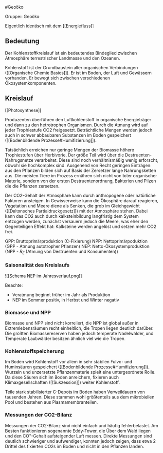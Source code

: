 #Geoöko 

Gruppe:: Geoöko

Eigentlich identisch mit dem [[Energiefluss]]

## Bedeutung

Der Kohlenstoffkreislauf ist ein bedeutendes Bindeglied zwischen Atmosphäre terrestrischer Landmasse und den Ozeanen. 

Kohlenstoff ist der Grundbaustein aller organischen Verbindungen ([[Organische Chemie Basics]]). Er ist im Boden, der Luft und Gewässern vorhanden. Er bewegt sich zwischen verschiedenen Ökosystemkomponenten. 

## Kreislauf

[[Photosynthese]]

Produzenten überführen den Luftkohlenstoff in organische Energieträger und dann zu den hetrotrophen Organismen. Durch die Atmung wird auf jeder Trophiestufe CO2 freigesetzt. Beträchtliche Mengen werden jedoch auch in schwer abbaubaren Substanzen im Boden gespeichert ([[Bodenbildende Prozesse#Humifizierung]]).

Tatsächlich erreichen nur geringe Mengen der Biomasse höhere Trophiestufen über Herbivorie. Der größe Teil wird über die Destruenten-Nahrugsnetze verarbeitet. Diese sind noch verhältnismäßig wenig erforscht, obwohl sie hochkomplex sind. Ausgehend von Recht geringen Einträgen aus den Pflanzen bilden sich auf Basis der Zersetzer lange Nahrungsketten aus. Die meisten Tiere im Prozess ernähren sich nicht von toter organischer Materie, sondern von der ersten Destruentenordnung, Bakterien und Pilzen die die Pflanzen zersetzen.

Der CO2-Gehalt der Atmosphäre kann durch anthropogene oder natürliche Faktoren ansteigen. In Gewisserweise kann die Ökosphäre darauf reagieren, Vegetation und Meere diene als Senken, die grob im Gleichgewicht ([[Daltonsches Partialdruckgesetz]]) mit der Atmosphäre stehen. Dabei kann das CO2 auch durch kalksteinbildung langfristig dem System entzogen werden, zunächst versauern jedoch die Meere, was eher den Gegenteiligen Effekt hat: Kalksteine werden angelöst und setzen mehr CO2 frei.

GPP: Bruttoprimärproduktion (C-Fixierung)
NPP: Nettoprimärpoduktion (GPP - Atmung autotropher Pflanzen)
NEP: Netto-Ökosystemproduktion (NPP - $R_E$ (Atmung von Destruenten und Konsumenten))

### Saisonalität des Kreislaufs

![[Schema NEP im Jahresverlauf.png]]

Beachte: 
- Veratmung beginnt früher im Jahr als Produktion
- NEP im Sommer positiv, in Herbst und Winter negativ

### Biomasse und NPP

Biomasse und NPP sind nicht korreliert, die NPP ist global außer in Extremlebensräumen recht einheitlich, die Tropen liegen deutlich darüber. Die größten Biomassereserven haben jedoch temperate Nadelwälder, und Temperate Laubwälder besitzen ähnlich viel wie die Tropen.

### Kohlenstoffspeicherung

Im Boden wird Kohlenstoff vor allem in sehr stabilen Fulvo- und Huminsäuren gespeichert ([[Bodenbildende Prozesse#Humifizierung]]). Wurzeln und unzersetzte Pflanzenmaterie spielt eine untergeordnete Rolle. Da diese Säuren sich im Boden anreichern, fixieren auch Klimaxgesellschaften ([[Sukzession]]) weiter Kohlenstoff.

Teile stark stabilisierter C-Depots im Boden haben Verweildauern von tausenden Jahren. Diese stammen wohl größtenteils aus dem mikrobiellen Pool und bestehen aus Plasmamembranteilen.

### Messungen der CO2-Bilanz

Messungen der CO2-Bilanz sind nicht einfach und häufig fehlerbelastet. Am Besten funktionieren sogenannte Eddy-Tower, die Über dem Wald liegen und den CO"-Gehalt aufsteigender Luft messen. Direkte Messungen sind deutlich schwieriger und aufwendiger, konnten jedoch zeigen, dass etwa 2 Drittel des fixierten CO2s im Boden und nicht in den Pflanzen landen.